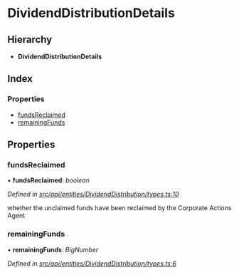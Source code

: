 # DividendDistributionDetails

## Hierarchy

* **DividendDistributionDetails**

## Index

### Properties

* [fundsReclaimed](dividenddistributiondetails.md#fundsreclaimed)
* [remainingFunds](dividenddistributiondetails.md#remainingfunds)

## Properties

### fundsReclaimed

• **fundsReclaimed**: _boolean_

_Defined in_ [_src/api/entities/DividendDistribution/types.ts:10_](https://github.com/PolymathNetwork/polymesh-sdk/blob/23062de4/src/api/entities/DividendDistribution/types.ts#L10)

whether the unclaimed funds have been reclaimed by the Corporate Actions Agent

### remainingFunds

• **remainingFunds**: _BigNumber_

_Defined in_ [_src/api/entities/DividendDistribution/types.ts:6_](https://github.com/PolymathNetwork/polymesh-sdk/blob/23062de4/src/api/entities/DividendDistribution/types.ts#L6)

